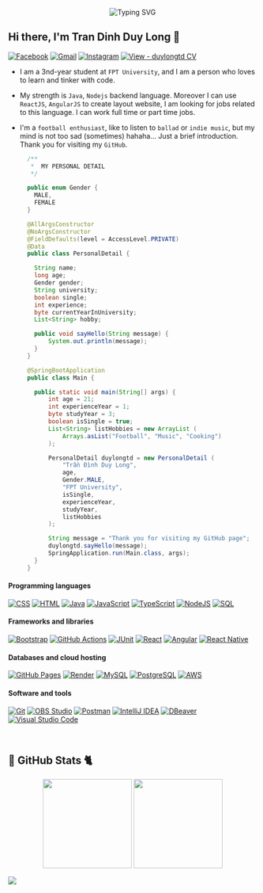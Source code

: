 
<p align="center">
  <img src="https://readme-typing-svg.herokuapp.com?font=Fira+Code&weight=500&size=25&pause=1000&color=55B4B0&width=435&lines=XAO+CH%C3%8CN+XIN+CH%C3%80O+%3E.%3C+" alt="Typing SVG" />
</p>

## Hi there, I'm Tran Dinh Duy Long 👋

[![Facebook](https://img.shields.io/badge/Facebook-1877F2?style=for-the-badge&logo=facebook&logoColor=white)](https://www.facebook.com/longkvui)
[![Gmail](https://img.shields.io/badge/Gmail-D14836?style=for-the-badge&logo=gmail&logoColor=white)](mailto:tranlong280403@gmail.com)
[![Instagram](https://img.shields.io/badge/Instagram-E4405F?style=for-the-badge&logo=instagram&logoColor=white)](https://www.instagram.com/lwng284/)
[![View - duylongtd CV](https://img.shields.io/badge/View-duylongtd_CV-2ea44f?style=for-the-badge&logo=https%3A%2F%2Fimages.vexels.com%2Fmedia%2Fusers%2F3%2F140030%2Fisolated%2Fpreview%2F521136d25b37386f49728b93d2e4e6fa-cv-icon.png&logoColor=white)](https://drive.google.com/file/d/14bMZN006bWcZxtRENY8r10wNB_K9jLc6/view?usp=sharing)


- I am a 3nd-year student at `FPT University`, and I am a person who loves to learn and tinker with code.
- My strength is `Java`, `Nodejs` backend language. Moreover I can use `ReactJS`, `AngularJS` to create layout website, I am looking for jobs related to this language. I can work full time or part time jobs.
- I'm a `football enthusiast`, like to listen to `ballad` or `indie music`, but my mind is not too sad (sometimes) hahaha... Just a brief introduction. Thank you for visiting my `GitHub`.
    
  ```Java
    /**
	 *  MY PERSONAL DETAIL
	 */
  
    public enum Gender {
      MALE,
      FEMALE
    }

    @AllArgsConstructor
    @NoArgsConstructor
    @FieldDefaults(level = AccessLevel.PRIVATE)
    @Data
    public class PersonalDetail {
  
      String name;
      long age;
      Gender gender;
      String university;
      boolean single;
      int experience;
      byte currentYearInUniversity;
      List<String> hobby;

      public void sayHello(String message) {
          System.out.println(message);
      }
    }

    @SpringBootApplication
    public class Main {
  
      public static void main(String[] args) {
          int age = 21;
          int experienceYear = 1;
          byte studyYear = 3;
          boolean isSingle = true;
          List<String> listHobbies = new ArrayList (
              Arrays.asList("Football", "Music", "Cooking")
          );
  
          PersonalDetail duylongtd = new PersonalDetail (
              "Trần Đình Duy Long",
              age,
              Gender.MALE,
              "FPT University",
              isSingle,
              experienceYear,
              studyYear,
              listHobbies
          );

          String message = "Thank you for visiting my GitHub page";
          duylongtd.sayHello(message);
          SpringApplication.run(Main.class, args);
      }
    }
  ```
<h4 align="left">Programming languages</h4>

<p align="left">
    <a href="#"><img alt="CSS" src="https://img.shields.io/badge/CSS-1572B6.svg?logo=css3&logoColor=white"></a>
    <a href="#"><img alt="HTML" src="https://img.shields.io/badge/HTML-E34F26.svg?logo=html5&logoColor=white"></a>
    <a href="#"><img alt="Java" src="https://img.shields.io/badge/Java-007396.svg?logo=java&logoColor=white"></a>
    <a href="#"><img alt="JavaScript" src="https://img.shields.io/badge/JavaScript-F7DF1E.svg?logo=javascript&logoColor=black"></a>
    <a href="#"><img alt="TypeScript" src="https://img.shields.io/badge/TypeScript-007ACC.svg?logo=typescript&logoColor=white"></a>
    <a href="#"><img alt="NodeJS" src="https://img.shields.io/badge/Node.js-43853D.svg?logo=node.js&logoColor=white"></a>
    <a href="#"><img alt="SQL" src="https://img.shields.io/badge/SQL-025E8C.svg?logo=amazon-dynamodb&logoColor=white"></a>
</p>

<h4 align="left">Frameworks and libraries</h4>

<p align="left">
    <a href="#"><img alt="Bootstrap" src="https://img.shields.io/badge/Bootstrap-7952B3.svg?logo=bootstrap&logoColor=white"></a>
    <a href="#"><img alt="GitHub Actions" src="https://img.shields.io/badge/GitHub%20Actions-2671E5.svg?logo=github%20actions&logoColor=white"></a>
    <a href="#"><img alt="JUnit" src="https://img.shields.io/badge/JUnit-25A162.svg?logo=cachet&logoColor=white"></a>
    <a href="#"><img alt="React" src="https://img.shields.io/badge/React-20232a.svg?logo=react&logoColor=%2361DAFB"></a>
    <a href="#"><img alt="Angular" src="https://img.shields.io/badge/Angular-DD0031.svg?logo=angular&logoColor=white"></a>
    <a href="#"><img alt="React Native" src="https://img.shields.io/badge/React%20Native-61DAFB.svg?logo=react&logoColor=black"></a>
</p>

<h4 align="left">Databases and cloud hosting</h4>

<p align="left">
    <a href="#"><img alt="GitHub Pages" src="https://img.shields.io/badge/GitHub%20Pages-327FC7.svg?logo=github&logoColor=white"></a>
    <a href="#"><img alt="Render" src="https://img.shields.io/badge/Render-430098.svg?logo=render&logoColor=white"></a>
    <a href="#"><img alt="MySQL" src="https://img.shields.io/badge/MySQL-00f.svg?logo=mysql&logoColor=white"></a>
    <a href="#"><img alt="PostgreSQL" src ="https://img.shields.io/badge/PostgreSQL-316192.svg?logo=postgresql&logoColor=white"></a>
    <a href="#"><img alt="AWS" src="https://img.shields.io/badge/AWS-232F3E.svg?logo=amazon-aws&logoColor=white"></a>
</p>

<h4 align="left">Software and tools</h4>

<p align="left">
    <a href="#"><img alt="Git" src="https://img.shields.io/badge/Git-F05033.svg?logo=git&logoColor=white"></a>
    <a href="#"><img alt="OBS Studio" src="https://img.shields.io/badge/-OBS%20Studio-302E31?logo=obs-studio&logoColor=white"></a>
    <a href="#"><img alt="Postman" src="https://img.shields.io/badge/Postman-FF6C37?logo=postman&logoColor=white"></a>
    <a href="#"><img alt="IntelliJ IDEA" src="https://img.shields.io/badge/IntelliJ%20IDEA-000000.svg?logo=intellij-idea&logoColor=blue"></a>
    <a href="#"><img alt="DBeaver" src="https://img.shields.io/badge/DBeaver-372E29.svg?logo=dbeaver&logoColor=white"></a>
    <a href="#"><img alt="Visual Studio Code" src="https://img.shields.io/badge/Visual%20Studio%20Code-0078d7.svg?logo=visual-studio-code&logoColor=white"></a>
</p>

<br /> 

## 🐼 GitHub Stats 🐈
<p align="center">
  <img height="180em" src="https://github-readme-stats.vercel.app/api?username=duylongtd&show_icons=true&hide_border=true&&count_private=true&include_all_commits=true&theme=tokyonight" />
  <img height="180em" src="https://github-readme-stats.vercel.app/api/top-langs/?username=duylongtd&theme=dark&show_icons=true&hide_border=true&layout=compact&langs_count=8" />
</p>

![](https://komarev.com/ghpvc/?username=duylongtd&label=VISITOR+VIEW&color=ff69b4)

